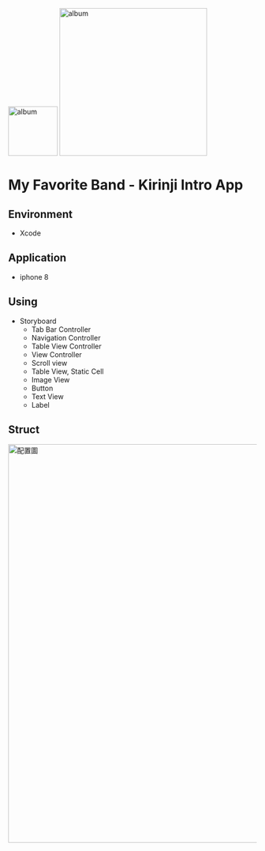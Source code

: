 <img width="100" alt="album" src="https://github.com/linooohon/Kirinji_Intro_App/blob/master/kirinji.gif">
<img width="299" alt="album" src="https://user-images.githubusercontent.com/65331756/115105817-d192cd80-9f93-11eb-9987-e4c2667ef259.png">

# My Favorite Band - Kirinji Intro App

## Environment
- Xcode

## Application
- iphone 8

## Using
- Storyboard
  - Tab Bar Controller
  - Navigation Controller
  - Table View Controller 
  - View Controller
  - Scroll view 
  - Table View, Static Cell
  - Image View
  - Button
  - Text View
  - Label 


## Struct
<img width="807" alt="配置圖" src="https://user-images.githubusercontent.com/65331756/115105808-c049c100-9f93-11eb-894c-22804f62ac70.png">


